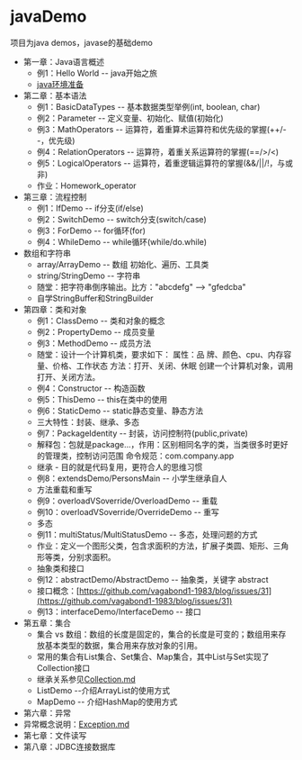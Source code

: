 # javaDemo

项目为java demos，javase的基础demo
- 第一章：Java语言概述
	- 例1：Hello World -- java开始之旅
	- [java环境准备](https://github.com/vagabond1-1983/javaDemo/issues/2)
- 第二章：基本语法
	- 例1：BasicDataTypes -- 基本数据类型举例(int, boolean, char)
	- 例2：Parameter -- 定义变量、初始化、赋值(初始化)
	- 例3：MathOperators -- 运算符，着重算术运算符和优先级的掌握(++/--，优先级)
	- 例4：RelationOperators -- 运算符，着重关系运算符的掌握(==/>/<)
	- 例5：LogicalOperators -- 运算符，着重逻辑运算符的掌握(&&/||/!，与或非)
	- 作业：Homework_operator
- 第三章：流程控制
    - 例1：IfDemo -- if分支(if/else)
    - 例2：SwitchDemo -- switch分支(switch/case)
    - 例3：ForDemo -- for循环(for)
    - 例4：WhileDemo -- while循环(while/do.while)
- 数组和字符串
    - array/ArrayDemo -- 数组 初始化、遍历、工具类
    - string/StringDemo -- 字符串
    - 随堂：把字符串倒序输出。比方："abcdefg" --> "gfedcba"
    - 自学StringBuffer和StringBuilder
- 第四章：类和对象
    - 例1：ClassDemo -- 类和对象的概念
    - 例2：PropertyDemo -- 成员变量
    - 例3：MethodDemo -- 成员方法
    - 随堂：设计一个计算机类，要求如下：
            属性：品 牌、颜色、cpu、内存容量、价格、工作状态
            方法：打开、关闭、休眠
           创建一个计算机对象，调用打开、关闭方法。
    - 例4：Constructor -- 构造函数
    - 例5：ThisDemo -- this在类中的使用
    - 例6：StaticDemo -- static静态变量、静态方法
    - 三大特性：封装、继承、多态
    - 例7：PackageIdentity -- 封装，访问控制符(public,private)
    - 解释包：包就是package...，作用：区别相同名字的类，当类很多时更好的管理类，控制访问范围
        命令规范：com.company.app
    - 继承 - 目的就是代码复用，更符合人的思维习惯
    - 例8：extendsDemo/PersonsMain -- 小学生继承自人
    - 方法重载和重写
    - 例9：overloadVSoverride/OverloadDemo -- 重载
    - 例10：overloadVSoverride/OverrideDemo -- 重写
    - 多态
    - 例11：multiStatus/MultiStatusDemo -- 多态，处理问题的方式
    - 作业：定义一个图形父类，包含求面积的方法，扩展子类圆、矩形、三角形等类，分别求面积。
    - 抽象类和接口
    - 例12：abstractDemo/AbstractDemo -- 抽象类，关键字 abstract
    - 接口概念：[https://github.com/vagabond1-1983/blog/issues/31](https://github.com/vagabond1-1983/blog/issues/31)
    - 例13：interfaceDemo/InterfaceDemo -- 接口
- 第五章：集合
    - 集合 vs 数组：数组的长度是固定的，集合的长度是可变的；数组用来存放基本类型的数据，集合用来存放对象的引用。
    - 常用的集合有List集合、Set集合、Map集合，其中List与Set实现了Collection接口
    - 继承关系参见[Collection.md](Collection.md)
    - ListDemo --介绍ArrayList的使用方式
    - MapDemo -- 介绍HashMap的使用方式
- 第六章：异常
- 异常概念说明：[Exception.md](Exception.md)
- 第七章：文件读写
- 第八章：JDBC连接数据库
